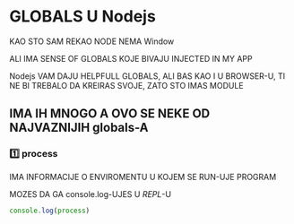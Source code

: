 # GLOBALS U Nodejs

KAO STO SAM REKAO NODE NEMA Window

ALI IMA SENSE OF GLOBALS KOJE BIVAJU INJECTED IN MY APP

Nodejs VAM DAJU HELPFULL GLOBALS, ALI BAS KAO I U BROWSER-U, TI NE BI TREBALO DA KREIRAS SVOJE, ZATO STO IMAS MODULE

## IMA IH MNOGO A OVO SE NEKE OD NAJVAZNIJIH globals-A

### :one: process

IMA INFORMACIJE O ENVIROMENTU U KOJEM SE RUN-UJE PROGRAM

MOZES DA GA console.log-UJES U *REPL*-U

```typescript
console.log(process)
```
